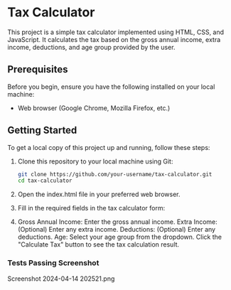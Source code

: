 # Tax Calculator

This project is a simple tax calculator implemented using HTML, CSS, and JavaScript. It calculates the tax based on the gross annual income, extra income, deductions, and age group provided by the user.

## Prerequisites

Before you begin, ensure you have the following installed on your local machine:

- Web browser (Google Chrome, Mozilla Firefox, etc.)

## Getting Started

To get a local copy of this project up and running, follow these steps:

1. Clone this repository to your local machine using Git:

   ```bash
   git clone https://github.com/your-username/tax-calculator.git
   cd tax-calculator
2. Open the index.html file in your preferred web browser.
   
1. Fill in the required fields in the tax calculator form:

2. Gross Annual Income: Enter the gross annual income.
Extra Income: (Optional) Enter any extra income.
Deductions: (Optional) Enter any deductions.
Age: Select your age group from the dropdown.
Click the "Calculate Tax" button to see the tax calculation result.
### Tests Passing Screenshot
Screenshot 2024-04-14 202521.png
